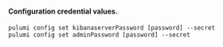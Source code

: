 #### Configuration credential values.
```hcl
pulumi config set kibanaserverPassword [password] --secret
pulumi config set adminPassword [password] --secret
```